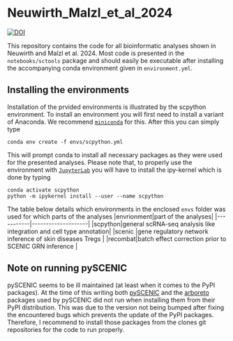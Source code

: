 # Neuwirth_Malzl_et_al_2024
[![DOI](https://zenodo.org/badge/698192309.svg)](https://zenodo.org/doi/10.5281/zenodo.10849496)

This repository contains the code for all bioinformatic analyses shown in Neuwirth and Malzl et al. 2024. 
Most code is presented in the `notebooks/sctools` package and should easily be executable after installing the accompanying conda environment
given in `environment.yml`.

## Installing the environments
Installation of the prvided environments is illustrated by the scpython environment. To install an environment you will first need to install a variant of Anaconda. We recommend [`miniconda`](https://docs.anaconda.com/free/miniconda/) for this.
After this you can simply type
```
conda env create -f envs/scpython.yml
```
This will prompt conda to install all necessary packages as they were used for the presented analyses. Please note that, to properly use the environment with [`JupyterLab`](https://jupyter.org/)
you will have to install the ipy-kernel which is done by typing
```
conda activate scpython
python -m ipykernel install --user --name scpython
```
The table below details which environments in the enclosed `envs` folder was used for which parts of the analyses
|envrionment|part of the analyses|
|-----------|--------------------|
|scpython|general scRNA-seq analysis like integration and cell type annotation|
|scenic  |gene regulatory network inference of skin diseases Tregs            |
|recombat|batch effect correction prior to SCENIC GRN inference               |

## Note on running pySCENIC
pySCENIC seems to be ill maintained (at least when it comes to the PyPI packages). At the time of this writing both [pySCENIC](https://github.com/aertslab/pySCENIC) and the [arboreto](https://github.com/aertslab/arboreto) packages used by pySCENIC did not run when installing them from their PyPI distribution. This was due to the version not being bumped after fixing the encountered bugs which prevents the update of the PyPI packages. Therefore, I recommend to install those packages from the clones git repositories for the code to run properly.
